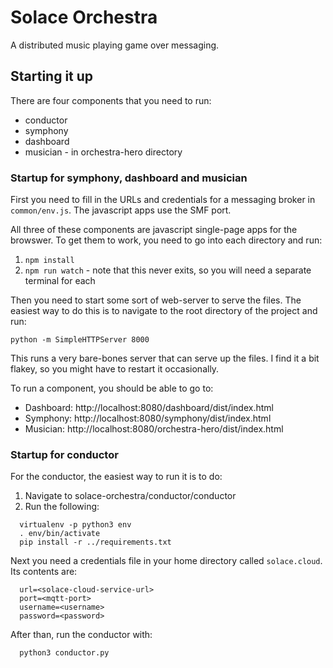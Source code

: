# Solace Orchestra
A distributed music playing game over messaging.


## Starting it up

There are four components that you need to run:

* conductor
* symphony
* dashboard
* musician - in orchestra-hero directory

### Startup for symphony, dashboard and musician

First you need to fill in the URLs and credentials for a messaging broker in `common/env.js`. The javascript apps use 
the SMF port.

All three of these components are javascript single-page apps for the browswer. To get them to work, you need to go into each directory and run:

1. `npm install`
2. `npm run watch` - note that this never exits, so you will need a separate terminal for each

Then you need to start some sort of web-server to serve the files. The easiest way to do this is to navigate to the
root directory of the project and run:

  `python -m SimpleHTTPServer 8000`
  
This runs a very bare-bones server that can serve up the files. I find it a bit flakey, so you might have to
restart it occasionally.

To run a component, you should be able to go to: 

  * Dashboard:  http://localhost:8080/dashboard/dist/index.html
  * Symphony: http://localhost:8080/symphony/dist/index.html
  * Musician: http://localhost:8080/orchestra-hero/dist/index.html

### Startup for conductor

For the conductor, the easiest way to run it is to do:

1. Navigate to solace-orchestra/conductor/conductor
2. Run the following:

```
  virtualenv -p python3 env
  . env/bin/activate
  pip install -r ../requirements.txt
```

Next you need a credentials file in your home directory called `solace.cloud`. Its contents are:

```
  url=<solace-cloud-service-url>
  port=<mqtt-port>
  username=<username>
  password=<password>
```


After than, run the conductor with:

```
  python3 conductor.py
```


